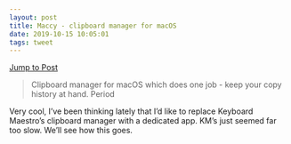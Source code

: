 ```yaml
---
layout: post
title: Maccy - clipboard manager for macOS
date: 2019-10-15 10:05:01
tags: tweet
---
```

[Jump to Post](https://maccy.app/)

> Clipboard manager for macOS which does one job - keep your copy history at hand. Period

Very cool, I’ve been thinking lately that I’d like to replace Keyboard Maestro’s clipboard manager with a dedicated app. KM’s just seemed far too slow. We’ll see how this goes. 